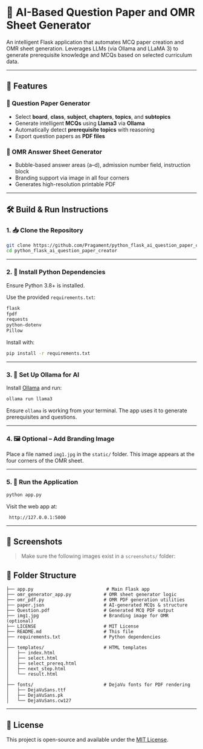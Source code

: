 # 🧠 AI-Based Question Paper and OMR Sheet Generator

An intelligent Flask application that automates MCQ paper creation and OMR sheet generation. Leverages LLMs (via Ollama and LLaMA 3) to generate prerequisite knowledge and MCQs based on selected curriculum data.

---

## 🚀 Features

### 📄 Question Paper Generator
- Select **board**, **class**, **subject**, **chapters**, **topics**, and **subtopics**
- Generate intelligent **MCQs** using **Llama3** via **Ollama**
- Automatically detect **prerequisite topics** with reasoning
- Export question papers as **PDF files**

### 📝 OMR Answer Sheet Generator
- Bubble-based answer areas (a–d), admission number field, instruction block
- Branding support via image in all four corners
- Generates high-resolution printable PDF

---

## 🛠️ Build & Run Instructions

### 1. 📥 Clone the Repository

```bash
git clone https://github.com/Pragament/python_flask_ai_question_paper_creator.git
cd python_flask_ai_question_paper_creator
````

---

### 2. 🧪 Install Python Dependencies

Ensure Python 3.8+ is installed.

Use the provided `requirements.txt`:

```txt
flask
fpdf
requests
python-dotenv
Pillow
```

Install with:

```bash
pip install -r requirements.txt
```

---

### 3. 🤖 Set Up Ollama for AI

Install [Ollama](https://ollama.com/) and run:

```bash
ollama run llama3
```

Ensure `ollama` is working from your terminal. The app uses it to generate prerequisites and questions.

---

### 4. 🖼️ Optional – Add Branding Image

Place a file named `img1.jpg` in the `static/` folder. This image appears at the four corners of the OMR sheet.

---

### 5. 🚀 Run the Application

```bash
python app.py
```

Visit the web app at:

```
 http://127.0.0.1:5000
```

---

## 📸 Screenshots

> Make sure the following images exist in a `screenshots/` folder:


## 📁 Folder Structure

```
├── app.py                           # Main Flask app
├── omr_generator_app.py            # OMR sheet generator logic
├── omr_pdf.py                      # OMR PDF generation utilities
├── paper.json                      # AI-generated MCQs & structure
├── Question.pdf                    # Generated MCQ PDF output
├── img1.jpg                        # Branding image for OMR (optional)
├── LICENSE                         # MIT License
├── README.md                       # This file
├── requirements.txt                # Python dependencies
│
├── templates/                      # HTML templates
│   ├── index.html
│   ├── select.html
│   ├── select_prereq.html
│   ├── next_step.html
│   └── result.html
│
├── fonts/                          # DejaVu fonts for PDF rendering
│   ├── DejaVuSans.ttf
│   ├── DejaVuSans.pk
│   └── DejaVuSans.cw127
```

---


## 📄 License

This project is open-source and available under the [MIT License](LICENSE).


